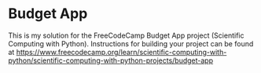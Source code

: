 # Budget App

This is my solution for the FreeCodeCamp Budget App project (Scientific Computing with Python). 
Instructions for building your project can be found at https://www.freecodecamp.org/learn/scientific-computing-with-python/scientific-computing-with-python-projects/budget-app

